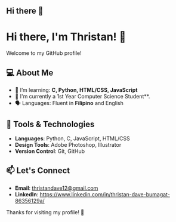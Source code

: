 ## Hi there 👋

# Hi there, I'm Thristan! 👋

Welcome to my GitHub profile!

## 💻 About Me
- 🌱 I’m learning: **C, Python, HTML/CSS, JavaScript**
- 🎨 I'm currently a 1st Year Computer Science Student**.
- 🗣️ Languages: Fluent in **Filipino** and English

## 🔧 Tools & Technologies
- **Languages**: Python, C, JavaScript, HTML/CSS
- **Design Tools**: Adobe Photoshop, Illustrator
- **Version Control**: Git, GitHub

## 📫 Let's Connect
- **Email**: thristandave12@gmail.com
- **LinkedIn**: https://www.linkedin.com/in/thristan-dave-bumagat-86356129a/

Thanks for visiting my profile! 🚀

<!--
**3stannn/3stannn** is a ✨ _special_ ✨ repository because its `README.md` (this file) appears on your GitHub profile.

Here are some ideas to get you started:

- 🔭 I’m currently working on ...
- 🌱 I’m currently learning ...
- 👯 I’m looking to collaborate on ...
- 🤔 I’m looking for help with ...
- 💬 Ask me about ...
- 📫 How to reach me: ...
- 😄 Pronouns: ...
- ⚡ Fun fact: ...
-->

